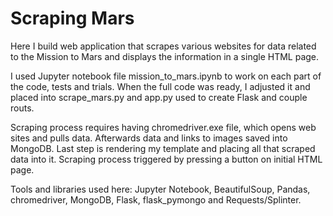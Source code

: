 # Scraping Mars

Here I build web application that scrapes various websites for data related to the Mission to Mars and displays the information in a single HTML page. 

I used Jupyter notebook file mission_to_mars.ipynb to work on each part of the code, tests and trials. When the full code was ready, I adjusted it and placed into scrape_mars.py and app.py used to create Flask and couple routs. 

Scraping process requires having chromedriver.exe file, which opens web sites and pulls data. Afterwards data and links to images saved into MongoDB. Last step is rendering my template and placing all that scraped data into it. Scraping process triggered by pressing a button on initial HTML page. 

Tools and libraries used here: Jupyter Notebook, BeautifulSoup, Pandas, chromedriver, MongoDB, Flask, flask_pymongo  and Requests/Splinter.
